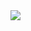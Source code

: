 <img src="https://cdn-115.anonfiles.com/haFce0Haye/685c3565-1668271267/%C3%90%C2%A1%C3%90%C2%BD%C3%90%C2%B8%C3%90%C2%BC%C3%90%C2%BE%C3%90%C2%BA%20%C3%91%C2%8D%C3%90%C2%BA%C3%91%C2%80%C3%90%C2%B0%C3%90%C2%BD%C3%90%C2%B0%202022-11-12%20%C3%90%C2%B2%2022.28.36.png">
